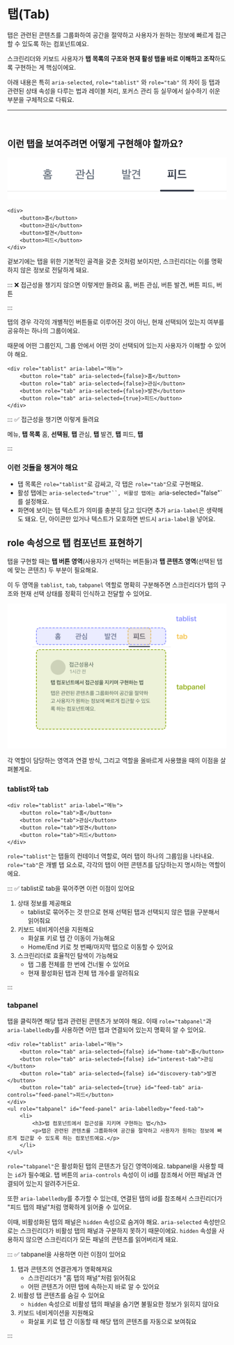 # 탭(Tab)

탭은 관련된 콘텐츠를 그룹화하여 공간을 절약하고 사용자가 원하는 정보에 빠르게 접근할 수 있도록 하는 컴포넌트예요. 

스크린리더와 키보드 사용자가 **탭 목록의 구조와 현재 활성 탭을 바로 이해하고 조작**하도록 구현하는 게 핵심이에요.  

아래 내용은 특히 `aria-selected`, `role="tablist"` 와 `role="tab"` 의 차이 등 탭과 관련된 상태 속성을 다루는 법과 레이블 처리, 포커스 관리 등 실무에서 실수하기 쉬운 부분을 구체적으로 다뤄요.

---

<br />

## 이런 탭을 보여주려면 어떻게 구현해야 할까요?

![탭 예시](../images/tab.png)



```tsx
<div>
	<button>홈</button>
	<button>관심</button>
	<button>발견</button>
	<button>피드</button>
</div>
```

겉보기에는 탭을 위한 기본적인 골격을 갖춘 것처럼 보이지만, 스크린리더는 이를 명확하지 않은 정보로 전달하게 돼요.

::: ❌ 접근성을 챙기지 않으면 이렇게만 들려요
홈, 버튼
관심, 버튼
발견, 버튼
피드, 버튼

:::

탭의 경우 각각의 개별적인 버튼들로 이루어진 것이 아닌, 현재 선택되어 있는지 여부를 공유하는 하나의 그룹이에요.

때문에 어떤 그룹인지, 그룹 안에서 어떤 것이 선택되어 있는지 사용자가 이해할 수 있어야 해요.

```tsx
<div role="tablist" aria-label="메뉴">
	<button role="tab" aria-selected={false}>홈</button>
	<button role="tab" aria-selected={false}>관심</button>
	<button role="tab" aria-selected={false}>발견</button>
	<button role="tab" aria-selected={true}>피드</button>
</div>
```

::: ✅ 접근성을 챙기면 이렇게 들려요

메뉴, **탭 목록**
홈, **선택됨**, **탭**
관심, **탭**
발견, **탭**
피드, **탭**

:::

### 이런 것들을 챙겨야 해요

- 탭 목록은 `role="tablist"`로 감싸고, 각 탭은 `role="tab"`으로 구현해요.
- 활성 탭에는 `aria-selected="true"``, 비활성 탭에는 `aria-selected="false"`를 설정해요.
- 화면에 보이는 탭 텍스트가 의미를 충분히 담고 있다면 추가 `aria-label`은 생략해도 돼요.
단, 아이콘만 있거나 텍스트가 모호하면 반드시 `aria-label`을 넣어요.

## role 속성으로 탭 컴포넌트 표현하기

탭을 구현할 때는 **탭 버튼 영역**(사용자가 선택하는 버튼들)과 **탭 콘텐츠 영역**(선택된 탭에 맞는 콘텐츠) 두 부분이 필요해요. 

이 두 영역을 `tablist`, `tab`, `tabpanel` 역할로 명확히 구분해주면 스크린리더가 탭의 구조와 현재 선택 상태를 정확히 인식하고 전달할 수 있어요.

![탭 역할 예시](../images/tab-role-example.png)

각 역할이 담당하는 영역과 연결 방식, 그리고 역할을 올바르게 사용했을 때의 이점을 살펴볼게요.

### tablist와 tab
```tsx
<div role="tablist" aria-label="메뉴">
	<button role="tab">홈</button>
	<button role="tab">관심</button>
	<button role="tab">발견</button>
	<button role="tab">피드</button>
</div>
```

`role="tablist"`는 탭들의 컨테이너 역할로, 여러 탭이 하나의 그룹임을 나타내요. <br />
`role="tab"`은 개별 탭 요소로, 각각의 탭이 어떤 콘텐츠를 담당하는지 명시하는 역할이에요.


::: ✅ tablist로 tab을 묶어주면 이런 이점이 있어요

1. 상태 정보를 제공해요
	- tablist로 묶어주는 것 만으로 현재 선택된 탭과 선택되지 않은 탭을 구분해서 읽어줘요
2. 키보드 네비게이션을 지원해요
	- 화살표 키로 탭 간 이동이 가능해요
	- Home/End 키로 첫 번째/마지막 탭으로 이동할 수 있어요
3. 스크린리더로 효율적인 탐색이 가능해요
	- 탭 그룹 전체를 한 번에 건너뛸 수 있어요
	- 현재 활성화된 탭과 전체 탭 개수를 알려줘요

:::

### tabpanel

탭을 클릭하면 해당 탭과 관련된 콘텐츠가 보여야 해요. 이때 `role="tabpanel"`과 `aria-labelledby`를 사용하면 어떤 탭과 연결되어 있는지 명확히 알 수 있어요.

```tsx
<div role="tablist" aria-label="메뉴">
	<button role="tab" aria-selected={false} id="home-tab">홈</button>
	<button role="tab" aria-selected={false} id="interest-tab">관심</button>
	<button role="tab" aria-selected={false} id="discovery-tab">발견</button>
	<button role="tab" aria-selected={true} id="feed-tab" aria-controls="feed-panel">피드</button>
</div>
<ul role="tabpanel" id="feed-panel" aria-labelledby="feed-tab">
	<li>
		<h3>탭 컴포넌트에서 접근성을 지키며 구현하는 법</h3>
		<p>탭은 관련된 콘텐츠를 그룹화하여 공간을 절약하고 사용자가 원하는 정보에 빠르게 접근할 수 있도록 하는 컴포넌트예요.</p>
	</li>
</ul>
```

`role="tabpanel"`은 활성화된 탭의 콘텐츠가 담긴 영역이에요. tabpanel을 사용할 때는 `id`가 필수예요. 탭 버튼의 `aria-controls` 속성이 이 id를 참조해서 어떤 패널과 연결되어 있는지 알려주거든요.

또한 `aria-labelledby`를 추가할 수 있는데, 연결된 탭의 id를 참조해서 스크린리더가 "피드 탭의 패널"처럼 명확하게 읽어줄 수 있어요.

이때, 비활성화된 탭의 패널은 `hidden` 속성으로 숨겨야 해요.
`aria-selected` 속성만으로는 스크린리더가 비활성 탭의 패널과 구분하지 못하기 때문이에요. `hidden` 속성을 사용하지 않으면 스크린리더가 모든 패널의 콘텐츠를 읽어버리게 돼요.


::: ✅ tabpanel을 사용하면 이런 이점이 있어요

1. 탭과 콘텐츠의 연결관계가 명확해져요
	- 스크린리더가 "홈 탭의 패널"처럼 읽어줘요
	- 어떤 콘텐츠가 어떤 탭에 속하는지 바로 알 수 있어요
2. 비활성 탭 콘텐츠를 숨길 수 있어요
	- `hidden` 속성으로 비활성 탭의 패널을 숨기면 불필요한 정보가 읽히지 않아요
3. 키보드 네비게이션을 지원해요
	- 화살표 키로 탭 간 이동할 때 해당 탭의 콘텐츠를 자동으로 보여줘요

:::